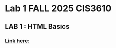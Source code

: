 # Lab 1 FALL 2025 CIS3610
## LAB 1 : HTML Basics
### [Link here:](https://dylansnyd.github.io/lab1-site-cis3610/)
